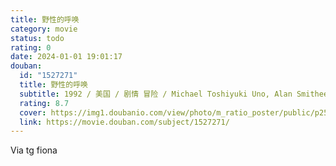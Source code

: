 ```yaml
---
title: 野性的呼唤
category: movie
status: todo
rating: 0
date: 2024-01-01 19:01:17
douban:
  id: "1527271"
  title: 野性的呼唤
  subtitle: 1992 / 美国 / 剧情 冒险 / Michael Toshiyuki Uno, Alan Smithee / 瑞克·斯克路德 高登·图托西斯
  rating: 8.7
  cover: https://img1.doubanio.com/view/photo/m_ratio_poster/public/p2519381060.jpg
  link: https://movie.douban.com/subject/1527271/
---
```


Via tg fiona 
